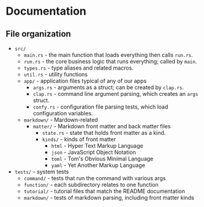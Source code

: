 # Documentation


## File organization

* `src/`
    * `main.rs` - the main function that loads everything then calls `run.rs`.
    * `run.rs` - the core business logic that runs everything; called by `main`.
    * `types.rs` - type aliases and related macros.
    * `util.rs` - utility functions
    * `app/` - application files typical of any of our apps
        * `args.rs` - arguments as a struct; can be created by `clap.rs`.
        * `clap.rs` - command line argument parsing, which creates an `args` struct.
        * `confy.rs` - configuration file parsing tests, which load configuration variables.
    * `markdown/` - Mardown-related
        * `matter/` - Markdown front matter and back matter files
            * `state.rs` - state that holds front matter as a kind.
            * `kinds/` - kinds of front matter
                * `html` - Hyper Text Markup Language
                * `json` - JavaScript Object Notation
                * `toml` - Tom's Obvious Minimal Language
                * `yaml` - Yet Another Markup Language
* `tests/` - system tests
    * `command/` - tests that run the command with various args
    * `function/` - each subdirectory relates to one function
    * `tutorial/` - tutorial files that match the README documentation
    * `markdown/` - tests of markdown parsing, including front matter kinds
